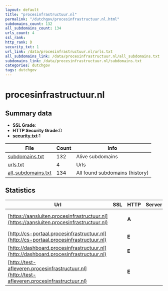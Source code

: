 ```yaml
---
layout: default
title: "procesinfrastructuur.nl"
permalink: "/dutchgov/procesinfrastructuur.nl.html"
subdomains_count: 132
all_subdomains_count: 134
urls_count: 4
ssl_rank: 
http_rank: D
security_txt: 1
url_link: /data/procesinfrastructuur.nl/urls.txt
all_subdomains_link: /data/procesinfrastructuur.nl/all_subdomains.txt
subdomains_link: /data/procesinfrastructuur.nl/subdomains.txt
categories: dutchgov
tags: dutchgov
---
```



# procesinfrastructuur.nl
## Summary data


 - **SSL Grade**:
 - **HTTP Security Grade**:D
 - **[security.txt](https://www.digitaleoverheid.nl/nieuws/standaard-security-txt-nu-verplicht-voor-overheid/)**:1


| File       | Count | Info |
|------------|-------|------|
|[subdomains.txt](/DutchGovScope/data/procesinfrastructuur.nl/subdomains.txt)|132|Alive subdomains|
|[urls.txt](/DutchGovScope/data/procesinfrastructuur.nl/urls.txt)|4|Urls|
|[all_subdomains.txt](/DutchGovScope/data/procesinfrastructuur.nl/all_subdomains.txt)|134|All found subdomains (history)|


## Statistics


| Url | SSL | HTTP | Server | Cookie | HSTS | CORS | CTO | CSP | XFO | XXP | RP |FP| Tech |Title |
|--------|-------|-------|------|------|------|------|------|------|------|------|------|------|------|------|
|[https://aansluiten.procesinfrastructuur.nl](https://aansluiten.procesinfrastructuur.nl)| | **A**||:white_check_mark: |:white_check_mark: | | |:warning: | :white_check_mark: | :white_check_mark: | :white_check_mark: | |HSTS IBM DataPower Java|Aansluit Suite D...|
|[http://cs-portaal.procesinfrastructuur.nl](http://cs-portaal.procesinfrastructuur.nl)| | **E**|| | | | | | | | :white_check_mark: | |HSTS|302 Found|
|[http://dashboard.procesinfrastructuur.nl](http://dashboard.procesinfrastructuur.nl)| | **E**|| | | | | | | | :white_check_mark: | ||302 Found|
|[http://test-afleveren.procesinfrastructuur.nl](http://test-afleveren.procesinfrastructuur.nl)| | **E**|| | | | | | | | :white_check_mark: | |||

